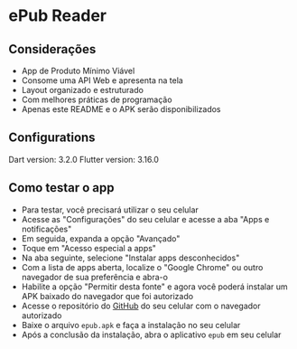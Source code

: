 # ePub Reader

## Considerações
- App de Produto Mínimo Viável
- Consome uma API Web e apresenta na tela
- Layout organizado e estruturado
- Com melhores práticas de programação
- Apenas este README e o APK serão disponibilizados

## Configurations
Dart version: 3.2.0
Flutter version: 3.16.0

## Como testar o app
- Para testar, você precisará utilizar o seu celular
- Acesse as "Configurações" do seu celular e acesse a aba "Apps e notificações"
- Em seguida, expanda a opção "Avançado"
- Toque em "Acesso especial a apps"
- Na aba seguinte, selecione "Instalar apps desconhecidos"
- Com a lista de apps aberta, localize o "Google Chrome" ou outro navegador de sua preferência e abra-o
- Habilite a opção "Permitir desta fonte" e agora você poderá instalar um APK baixado do navegador que foi autorizado
- Acesse o repositório do [GitHub](https://github.com/edi-2/epub) do seu celular com o navegador autorizado
- Baixe o arquivo `epub.apk` e faça a instalação no seu celular
- Após a conclusão da instalação, abra o aplicativo `epub` em seu celular